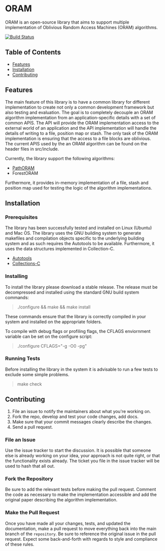 # ORAM

ORAM is an open-source library that aims to support multiple implementation of Oblivious Random Access Machines (ORAM) algorithms.

[![Build Status](https://travis-ci.org/rogerioacp/oram.png?branch=master)](https://travis-ci.org/rogerioacp/oram)


## Table of Contents
- [Features](#features)
- [Installation](#installation)
- [Contributing](#contributing)

<a name="features"></a>
## Features

The main feature of this library is to have a common library for different implementation to create not only a common development framework but also testing and evaluation. The goal is to completely decouple an ORAM algorithm implementation from an application-specific details with a set of common APIS. The API will provide the ORAM implementation access to the external world of an application and the API implementation will handle the details of writing to a file, position map or stash. The only task of the ORAM implementation is ensuring that the access to a file blocks are oblivious. The current APIS used by the an ORAM algorithm can be found on the header files in src/include.

Currently, the library support the following algorithms:
* [PathORAM](https://eprint.iacr.org/2013/280.pdf)
* ForestORAM

Furthermore, it provides in-memory implementation of a file, stash and position map used for testing the logic of the algorithm implementations.

<a name="installation"></a>
## Installation

### Prerequisites

The library has been successfully tested and installed on Linux (Ubuntu) and Mac OS. The library uses the GNU building system to generate makefiles and compilation objects specific to the underlying building system and as such requires the Autotools to be available. Furthermore, it uses the data structures implemented in Collection-C.

* [Autotools](https://www.gnu.org/software/automake/manual/html_node/Autotools-Introduction.html#Autotools-Introduction)
* [Collections-C](https://github.com/srdja/Collections-C)

### Installing

To install the library please download a stable release.
The release must be decompressed and installed using the standard GNU build system commands:

> ./configure && make && make install

These commands ensure that the library is correctly compiled in your system and installed on the appropriate folders.

To compile with debug flags or profiling flags, the CFLAGS enviornment variable can be set on the configure script:

> ./configure CFLAGS="-g -O0 -pg"

### Running Tests

Before installing the library in the system it is advisable to run a few tests to exclude some simple problems.

> make check

<a name="contributing"></a>
## Contributing

1. File an issue to notify the maintainers about what you're working on.
2. Fork the repo, develop and test your code changes, add docs.
3. Make sure that your commit messages clearly describe the changes.
4. Send a pull request.

### File an Issue

Use the issue tracker to start the discussion. It is possible that someone
else is already working on your idea, your approach is not quite right, or that
the functionality exists already. The ticket you file in the issue tracker will
be used to hash that all out.

### Fork the Repository

Be sure to add the relevant tests before making the pull request. Comment the code as necessary to make the implementation accessible and add the original paper describing the algorithm implementation.


### Make the Pull Request

Once you have made all your changes, tests, and updated the documentation,
make a pull request to move everything back into the main branch of the
`repository`. Be sure to reference the original issue in the pull request.
Expect some back-and-forth with regards to style and compliance of these
rules.

